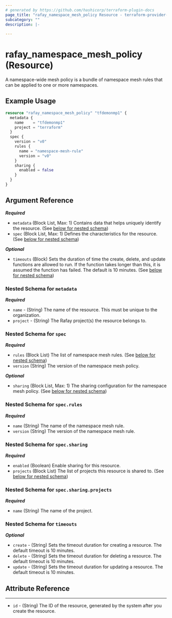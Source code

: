 ```yaml
---
# generated by https://github.com/hashicorp/terraform-plugin-docs
page_title: "rafay_namespace_mesh_policy Resource - terraform-provider-rafay"
subcategory: ""
description: |-
  
---
```


# rafay_namespace_mesh_policy (Resource)

A namespace-wide mesh policy is a bundle of namespace mesh rules that can be applied to one or more namespaces.

## Example Usage

```terraform
resource "rafay_namespace_mesh_policy" "tfdemonmp1" {
  metadata {
    name    = "tfdemonmp1"
    project = "terraform"
  }
  spec {
    version = "v0"
    rules {
      name = "namespace-mesh-rule"
      version = "v0"
    }
    sharing {
      enabled = false
    }
  }
}
```

<!-- schema generated by tfplugindocs -->
## Argument Reference

***Required***

- `metadata` (Block List, Max: 1) Contains data that helps uniquely identify the resource. (See [below for nested schema](#nestedblock--metadata))
- `spec` (Block List, Max: 1) Defines the characteristics for the resource. (See [below for nested schema](#nestedblock--spec))

***Optional***

- `timeouts` (Block) Sets the duration of time the create, delete, and update functions are allowed to run. If the function takes longer than this, it is assumed the function has failed. The default is 10 minutes. (See [below for nested schema](#nestedblock--timeouts))

<a id="nestedblock--metadata"></a>
### Nested Schema for `metadata`

***Required***

- `name` - (String) The name of the resource. This must be unique to the organization.
- `project` - (String) The Rafay project(s) the resource belongs to.

<a id="nestedblock--spec"></a>
### Nested Schema for `spec`

***Required***

- `rules` (Block List) The list of namespace mesh rules. (See [below for nested schema](#nestedblock--spec--rules))
- `version` (String) The version of the namespace mesh policy.

***Optional***

- `sharing` (Block List, Max: 1) The sharing configuration for the namespace mesh policy. (See [below for nested schema](#nestedblock--spec--sharing))

<a id="nestedblock--spec--rules"></a>
### Nested Schema for `spec.rules`

***Required***

- `name` (String) The name of the namespace mesh rule.
- `version` (String) The version of the namespace mesh rule.

<a id="nestedblock--spec--sharing"></a>
### Nested Schema for `spec.sharing`

***Required***

- `enabled` (Boolean) Enable sharing for this resource.
- `projects` (Block List) The list of projects this resource is shared to. (See [below for nested schema](#nestedblock--spec--sharing--projects))

<a id="nestedblock--spec--sharing--projects"></a>
### Nested Schema for `spec.sharing.projects`

***Required***

- `name` (String) The name of the project.


<a id="nestedblock--timeouts"></a>
### Nested Schema for `timeouts`

***Optional***

- `create` - (String) Sets the timeout duration for creating a resource. The default timeout is 10 minutes.
- `delete` - (String) Sets the timeout duration for deleting a resource. The default timeout is 10 minutes.
- `update` - (String) Sets the timeout duration for updating a resource. The default timeout is 10 minutes.

## Attribute Reference

---

- `id` - (String) The ID of the resource, generated by the system after you create the resource.
